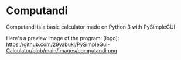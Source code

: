 # Computandi
Computandi is a basic calculator made on Python 3 with PySimpleGUI

Here's a preview image of the program:
[logo]: https://github.com/29yabuki/PySimpleGui-Calculator/blob/main/images/computandi.png
